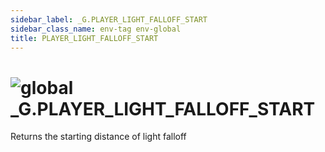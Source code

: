 ```yaml
---
sidebar_label: _G.PLAYER_LIGHT_FALLOFF_START
sidebar_class_name: env-tag env-global
title: PLAYER_LIGHT_FALLOFF_START
---
```


# <img src='/img/wiki/global.png' alt='global' data-tag='env-tag' /> **_G**.PLAYER_LIGHT_FALLOFF_START
Returns the starting distance of light falloff<br/>
